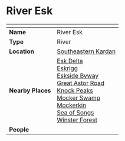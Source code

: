 # River Esk

| []() | |
| --- | --- |
| **Name** | River Esk |
| **Type** | River |
| **Location** | [Southeastern Kardan](../../regions/southeastern-kardan.md) |
| **Nearby Places** | [Esk Delta](esk-delta.md)<br>[Eskrigg](../../settlements/cities/eskrigg.md)<br>[Eskside Byway](../../roads/eskside-byway.md)<br>[Great Astor Road](../../roads/great-astor-road.md)<br>[Knock Peaks](../mountains/knock-peaks.md)<br>[Mocker Swamp](../forests/mocker-swamp.md)<br>[Mockerkin](../../settlements/towns/mockerkin.md)<br>[Sea of Songs](../seas-oceans/sea-of-songs.md)<br>[Winster Forest](../forests/winster-forest.md) |
| **People** | |
